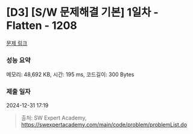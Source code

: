 # [D3] [S/W 문제해결 기본] 1일차 - Flatten - 1208 

[문제 링크](https://swexpertacademy.com/main/code/problem/problemDetail.do?contestProbId=AV139KOaABgCFAYh) 

### 성능 요약

메모리: 48,692 KB, 시간: 195 ms, 코드길이: 300 Bytes

### 제출 일자

2024-12-31 17:19



> 출처: SW Expert Academy, https://swexpertacademy.com/main/code/problem/problemList.do